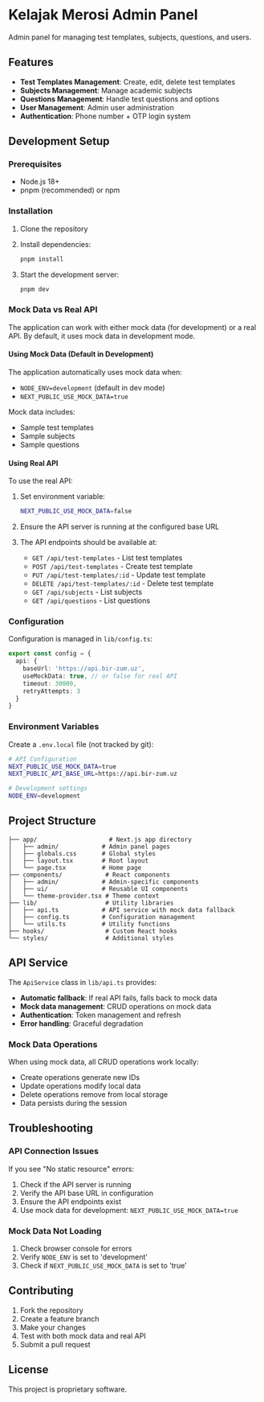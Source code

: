 # Kelajak Merosi Admin Panel

Admin panel for managing test templates, subjects, questions, and users.

## Features

- **Test Templates Management**: Create, edit, delete test templates
- **Subjects Management**: Manage academic subjects
- **Questions Management**: Handle test questions and options
- **User Management**: Admin user administration
- **Authentication**: Phone number + OTP login system

## Development Setup

### Prerequisites

- Node.js 18+ 
- pnpm (recommended) or npm

### Installation

1. Clone the repository
2. Install dependencies:
   ```bash
   pnpm install
   ```

3. Start the development server:
   ```bash
   pnpm dev
   ```

### Mock Data vs Real API

The application can work with either mock data (for development) or a real API. By default, it uses mock data in development mode.

#### Using Mock Data (Default in Development)

The application automatically uses mock data when:
- `NODE_ENV=development` (default in dev mode)
- `NEXT_PUBLIC_USE_MOCK_DATA=true`

Mock data includes:
- Sample test templates
- Sample subjects
- Sample questions

#### Using Real API

To use the real API:

1. Set environment variable:
   ```bash
   NEXT_PUBLIC_USE_MOCK_DATA=false
   ```

2. Ensure the API server is running at the configured base URL

3. The API endpoints should be available at:
   - `GET /api/test-templates` - List test templates
   - `POST /api/test-templates` - Create test template
   - `PUT /api/test-templates/:id` - Update test template
   - `DELETE /api/test-templates/:id` - Delete test template
   - `GET /api/subjects` - List subjects
   - `GET /api/questions` - List questions

### Configuration

Configuration is managed in `lib/config.ts`:

```typescript
export const config = {
  api: {
    baseUrl: 'https://api.bir-zum.uz',
    useMockData: true, // or false for real API
    timeout: 30000,
    retryAttempts: 3
  }
}
```

### Environment Variables

Create a `.env.local` file (not tracked by git):

```bash
# API Configuration
NEXT_PUBLIC_USE_MOCK_DATA=true
NEXT_PUBLIC_API_BASE_URL=https://api.bir-zum.uz

# Development settings
NODE_ENV=development
```

## Project Structure

```
├── app/                    # Next.js app directory
│   ├── admin/            # Admin panel pages
│   ├── globals.css       # Global styles
│   ├── layout.tsx        # Root layout
│   └── page.tsx          # Home page
├── components/            # React components
│   ├── admin/            # Admin-specific components
│   ├── ui/               # Reusable UI components
│   └── theme-provider.tsx # Theme context
├── lib/                   # Utility libraries
│   ├── api.ts            # API service with mock data fallback
│   ├── config.ts         # Configuration management
│   └── utils.ts          # Utility functions
├── hooks/                 # Custom React hooks
└── styles/                # Additional styles
```

## API Service

The `ApiService` class in `lib/api.ts` provides:

- **Automatic fallback**: If real API fails, falls back to mock data
- **Mock data management**: CRUD operations on mock data
- **Authentication**: Token management and refresh
- **Error handling**: Graceful degradation

### Mock Data Operations

When using mock data, all CRUD operations work locally:
- Create operations generate new IDs
- Update operations modify local data
- Delete operations remove from local storage
- Data persists during the session

## Troubleshooting

### API Connection Issues

If you see "No static resource" errors:
1. Check if the API server is running
2. Verify the API base URL in configuration
3. Ensure the API endpoints exist
4. Use mock data for development: `NEXT_PUBLIC_USE_MOCK_DATA=true`

### Mock Data Not Loading

1. Check browser console for errors
2. Verify `NODE_ENV` is set to 'development'
3. Check if `NEXT_PUBLIC_USE_MOCK_DATA` is set to 'true'

## Contributing

1. Fork the repository
2. Create a feature branch
3. Make your changes
4. Test with both mock data and real API
5. Submit a pull request

## License

This project is proprietary software.
